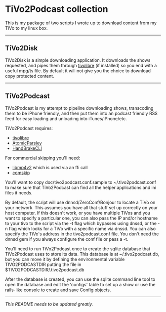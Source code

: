 # TiVo2Podcast collection

This is my package of two scripts I wrote up to download content from my TiVo to my linux box.

---

## TiVo2Disk

TiVo2Disk is a simple downloading application. It downloads the shows requested, and pipes them through
[tivolibre](https://github.com/fflewddur/tivolibre) (if installed) so you end with a useful mpg/ts file. By default it
will not give you the choice to download copy protected content.

---

## TiVo2Podcast

TiVo2Podcast is my attempt to pipeline downloading shows, transcoding them to be iPhone friendly, and then put them into
an podcast friendly RSS feed for easy loading and unloading into iTunes/iPhone/etc.

TiVo2Podcast requires:
 * [tivolibre](https://github.com/fflewddur/tivolibre)
 * [AtomicParsley](http://atomicparsley.sourceforge.net/)
 * [HandBrakeCLI](http://handbrake.fr/)

For commercial skipping you'll need:
 * [libmp4v2](https://github.com/sergiomb2/libmp4v2) which is used via an ffi call
 * [comskip](http://www.kaashoek.com/comskip/)

You'll want to copy doc/tivo2podcast.conf.sample to ~/.tivo2podcast.conf to make sure that TiVo2Podcast can find all the
helper applications and ini files it needs.

By default, the script will use dnnsd/ZeroConf/Bonjour to locate a TiVo on your network. This assumes you have all that
stuff set up correctly on your host computer. If this doesn't work, or you have multiple TiVos and you want to specify a
particular one, you can also pass the IP and/or hostname to your tivo to the script via the -t flag which bypasses using
dnssd, or the -n flag which looks for a TiVo with a specific name via dnssd. You can also specify the TiVo's address in
the tivo2podcast.conf file.  You don't need the dnnsd gem if you always configure the conf file or pass a -t.

You'll need to run TiVo2Podcast once to create the sqlite database that TiVo2Podcast uses to store its data. This
database is at ~/.tivo2podcast.db, but you can move it by defining the environmental variable TIVO2PODCASTDIR putting
the file in $TIVO2PODCASTDIR/.tivo2podcast.db

After the database is created, you can use the sqlite command line tool to open the database and edit the 'configs'
table to set up a show or use the rails-like console to create and save Config objects.

---

*This README needs to be updated greatly.*
